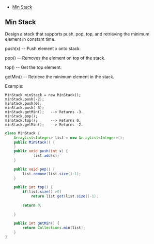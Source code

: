 + [Min Stack](#min-stack)


## Min Stack

Design a stack that supports push, pop, top, and retrieving the minimum element in constant time.

push(x) -- Push element x onto stack.

pop() -- Removes the element on top of the stack.

top() -- Get the top element.

getMin() -- Retrieve the minimum element in the stack.
 

Example:
```
MinStack minStack = new MinStack();
minStack.push(-2);
minStack.push(0);
minStack.push(-3);
minStack.getMin();   --> Returns -3.
minStack.pop();
minStack.top();      --> Returns 0.
minStack.getMin();   --> Returns -2.
```

```java
class MinStack {
    ArrayList<Integer> list = new ArrayList<Integer>();
    public MinStack() {    
    }    
    public void push(int x) {
             list.add(x);        
    }
    
    public void pop() {
        list.remove(list.size()-1);        
    }
    
    public int top() {
        if(list.size() >0)
            return list.get(list.size()-1);
        
        return 0;
        
    }
    
    public int getMin() {
        return Collections.min(list);
    }
}
```
